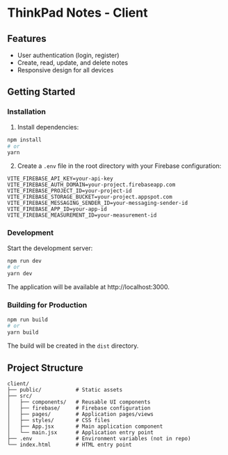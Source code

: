 # ThinkPad Notes - Client

## Features

- User authentication (login, register)
- Create, read, update, and delete notes
- Responsive design for all devices

## Getting Started

### Installation

1. Install dependencies:

```bash
npm install
# or
yarn
```

2. Create a `.env` file in the root directory with your Firebase configuration:

```
VITE_FIREBASE_API_KEY=your-api-key
VITE_FIREBASE_AUTH_DOMAIN=your-project.firebaseapp.com
VITE_FIREBASE_PROJECT_ID=your-project-id
VITE_FIREBASE_STORAGE_BUCKET=your-project.appspot.com
VITE_FIREBASE_MESSAGING_SENDER_ID=your-messaging-sender-id
VITE_FIREBASE_APP_ID=your-app-id
VITE_FIREBASE_MEASUREMENT_ID=your-measurement-id
```

### Development

Start the development server: 

```bash
npm run dev
# or
yarn dev
```

The application will be available at http://localhost:3000.

### Building for Production

```bash
npm run build
# or
yarn build
```

The build will be created in the `dist` directory.

## Project Structure

```
client/
├── public/           # Static assets
├── src/
│   ├── components/   # Reusable UI components
│   ├── firebase/     # Firebase configuration
│   ├── pages/        # Application pages/views
│   ├── styles/       # CSS files
│   ├── App.jsx       # Main application component
│   └── main.jsx      # Application entry point
├── .env              # Environment variables (not in repo)
└── index.html        # HTML entry point
```
